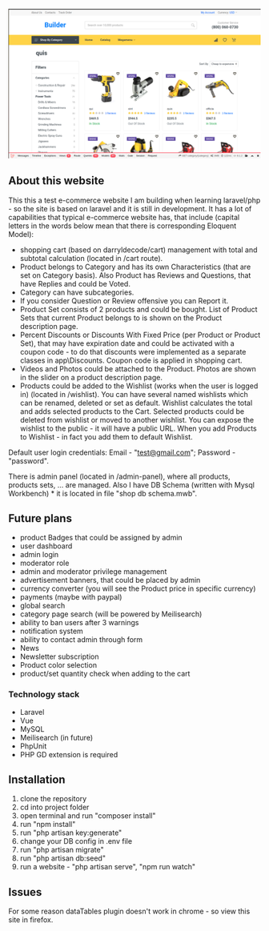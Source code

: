 <p align="center"><img src="https://raw.githubusercontent.com/snakee0101/shop/main/screenshot.png" width="800"></p>

## About this website

This this a test e-commerce website I am building when learning laravel/php - so the site is based on laravel and it is still in development. It has a lot of capabilities that typical e-commerce website has, that include (capital letters in the words below mean that there is corresponding Eloquent Model):

- shopping cart (based on darryldecode/cart) management with total and subtotal calculation (located in /cart route).
- Product belongs to Category and has its own Characteristics (that are set on Category basis). Also Product has Reviews and Questions, that have Replies and could be Voted.
- Category can have subcategories.
- If you consider Question or Review offensive you can Report it.
- Product Set consists of 2 products and could be bought. List of Product Sets that current Product belongs to is shown on the Product description page.
- Percent Discounts or Discounts With Fixed Price (per Product or Product Set), that may have expiration date and could be activated with a coupon code - to do that discounts were implemented as a separate classes in app\Discounts. Coupon code is applied in shopping cart.
- Videos and Photos could be attached to the Product. Photos are shown in the slider on a product description page.
- Products could be added to the Wishlist (works when the user is logged in) (located in /wishlist). You can have several named wishlists which can be renamed, deleted or set as default. Wishlist calculates the total and adds selected products to the Cart. Selected products could be deleted from wishlist or moved to another wishlist. You can expose the wishlist to the public - it will have a public URL. When you add Products to Wishlist - in fact you add them to default Wishlist.

Default user login credentials: Email - "test@gmail.com"; Password - "password".

There is admin panel (located in /admin-panel), where all products, products sets, ... are managed.
Also I have DB Schema (written with Mysql Workbench) * it is located in file "shop db schema.mwb".

## Future plans

- product Badges that could be assigned by admin
- user dashboard
- admin login
- moderator role
- admin and moderator privilege management
- advertisement banners, that could be placed by admin
- currency converter (you will see the Product price in specific currency)
- payments (maybe with paypal)
- global search
- category page search (will be powered by Meilisearch) 
- ability to ban users after 3 warnings
- notification system
- ability to contact admin through form
- News
- Newsletter subscription
- Product color selection
- product/set quantity check when adding to the cart

### Technology stack

- Laravel
- Vue
- MySQL
- Meilisearch (in future)
- PhpUnit
- PHP GD extension is required

## Installation

1. clone the repository
2. cd into project folder
3. open terminal and run "composer install"
4. run "npm install" 
5. run "php artisan key:generate"
6. change your DB config in .env file
7. run "php artisan migrate"
8. run "php artisan db:seed"
9. run a website - "php artisan serve", "npm run watch"

## Issues

For some reason dataTables plugin doesn't work in chrome - so view this site in firefox.
